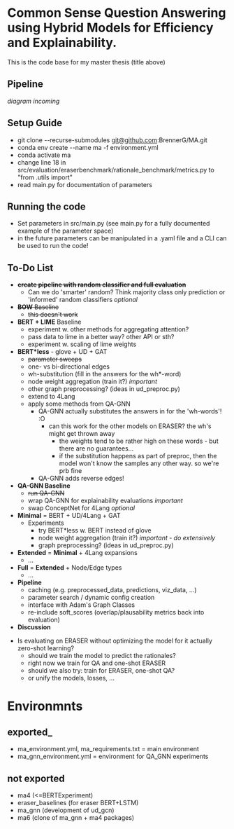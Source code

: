 # Common Sense Question Answering using Hybrid Models for Efficiency and Explainability.
This is the code base for my master thesis (title above)

## Pipeline
_diagram incoming_

## Setup Guide
- git clone --recurse-submodules git@github.com:BrennerG/MA.git
- conda env create --name ma -f environment.yml
- conda activate ma
- change line 18 in src/evaluation/eraserbenchmark/rationale_benchmark/metrics.py to "from .utils import"
- read main.py for documentation of parameters

## Running the code
- Set parameters in src/main.py (see main.py for a fully documented example of the parameter space)
- in the future parameters can be manipulated in a .yaml file and a CLI can be used to run the code!

## To-Do List
* ~~__create pipeline with random classifier and full evaluation__~~
  - Can we do 'smarter' random? Think majority class only prediction or 'informed' random classifiers _optional_
* ~~__BOW__ Baseline~~
  - ~~this doesn't work~~
* __BERT + LIME__ Baseline
  - experiment w. other methods for aggregating attention?
  - pass data to lime in a better way? other API or sth?
  - experiment w. scaling of lime weights 
* __BERT*less__ - glove + UD + GAT
  - ~~parameter sweeps~~
  - one- vs bi-directional edges
  - wh-substitution (fill in the answers for the wh*-word)
  - node weight aggregation (train it?) _important_
  - other graph preprocessing? (ideas in ud_preproc.py)
  - extend to 4Lang
  - apply some methods from QA-GNN
    - QA-GNN actually substitutes the answers in for the 'wh-words'! :O
      - can this work for the other models on ERASER? the wh's might get thrown away
        - the weights tend to be rather high on these words - but there are no guarantees...
        - if the substitution happens as part of preproc, then the model won't know the samples any other way. so we're prb fine
    - QA-GNN adds reverse edges!
* __QA-GNN Baseline__
  - ~~run QA-GNN~~
  - wrap QA-GNN for explainability evaluations _important_
  - swap ConceptNet for 4Lang _optional_
* __Minimal__ = BERT + UD/4Lang + GAT
  - Experiments
    - try BERT*less w. BERT instead of glove
    - node weight aggregation (train it?) _important - do extensively_
    - graph preprocessing? (ideas in ud_preproc.py)
* __Extended__ = __Minimal__ + 4Lang expansions 
  - ...
* __Full__ = __Extended__ + Node/Edge types
  - ...
* __Pipeline__
  - caching (e.g. preprocessed_data, predictions, viz_data, ...)
  - parameter search / dynamic config creation
  - interface with Adam's Graph Classes
  - re-include soft_scores (overlap/plausability metrics back into evaluation)
* __Discussion__ 
- Is evaluating on ERASER without optimizing the model for it actually zero-shot learning?
  - should we train the model to predict the rationales?
  - right now we train for QA and one-shot ERASER
  - should we also try: train for ERASER, one-shot QA?
  - or unify the models, losses, ...

# Environmnts
## exported_
* ma_environment.yml, ma_requirements.txt = main environment
* ma_gnn_environment.yml = environment for QA_GNN experiments
## not exported
* ma4 (<=BERTExperiment)
* eraser_baselines (for eraser BERT+LSTM)
* ma_gnn (development of ud_gcn)
* ma6 (clone of ma_gnn + ma4 packages)